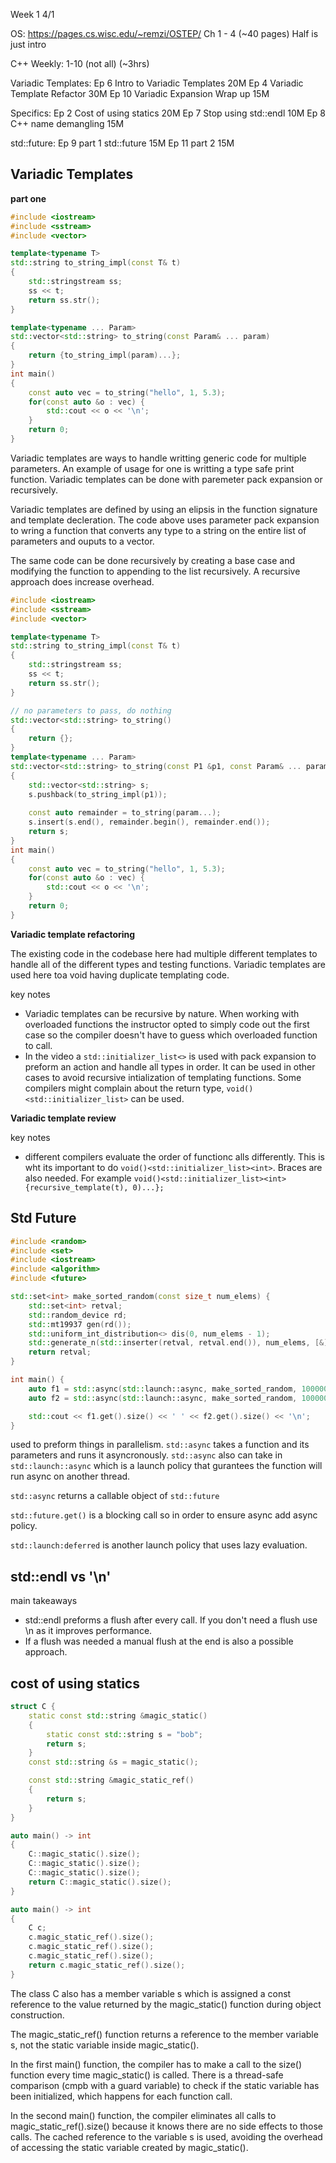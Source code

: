 Week 1 4/1

OS: 
https://pages.cs.wisc.edu/~remzi/OSTEP/
Ch 1 - 4 (~40 pages) Half is just intro

C++ Weekly: 1-10 (not all) (~3hrs)

Variadic Templates:
Ep 6 Intro to Variadic Templates 20M
Ep 4 Variadic Template Refactor 30M
Ep 10 Variadic Expansion Wrap up 15M

Specifics:
Ep 2 Cost of using statics 20M
Ep 7 Stop using std::endl 10M
Ep 8 C++ name demangling 15M

std::future:
Ep 9 part 1 std::future 15M
Ep 11 part 2 15M

## Variadic Templates 
**part one**
```c++
#include <iostream> 
#include <sstream>
#include <vector>

template<typename T>
std::string to_string_impl(const T& t) 
{
    std::stringstream ss;
    ss << t;
    return ss.str();
}

template<typename ... Param>
std::vector<std::string> to_string(const Param& ... param)
{
    return {to_string_impl(param)...};
}
int main() 
{
    const auto vec = to_string("hello", 1, 5.3);
    for(const auto &o : vec) {
        std::cout << o << '\n';
    }
    return 0;
}
```
Variadic templates are ways to handle writting generic code for multiple parameters. An example of usage for one is writting a type safe print function. Variadic templates can be done with paremeter pack expansion or recursively. 

Variadic templates are defined by using an elipsis in the function signature and template decleration. The code above uses parameter pack expansion to wring a function that converts any type to a string on the entire list of parameters and ouputs to a vector.

The same code can be done recursively by creating a base case and modifying the function to appending to the list recursively. A recursive approach does increase overhead. 

```c++
#include <iostream> 
#include <sstream>
#include <vector>

template<typename T>
std::string to_string_impl(const T& t) 
{
    std::stringstream ss;
    ss << t;
    return ss.str();
}

// no parameters to pass, do nothing
std::vector<std::string> to_string()
{
    return {};
}
template<typename ... Param>
std::vector<std::string> to_string(const P1 &p1, const Param& ... param)
{
    std::vector<std::string> s;
    s.pushback(to_string_impl(p1));
    
    const auto remainder = to_string(param...);
    s.insert(s.end(), remainder.begin(), remainder.end());
    return s;
}
int main() 
{
    const auto vec = to_string("hello", 1, 5.3);
    for(const auto &o : vec) {
        std::cout << o << '\n';
    }
    return 0;
}
```

**Variadic template refactoring**

The existing code in the codebase here had multiple different templates to handle all of the different types and testing functions. Variadic templates are used here toa void having duplicate templating code. 

key notes
- Variadic templates can be recursive by nature. When working with overloaded functions the instructor opted to simply code out the first case so the compiler doesn't have to guess which overloaded function to call.
- In the video a `std::initializer_list<>` is used with pack expansion to preform an action and handle all types in order. It can be used in other cases to avoid recursive intialization of templating functions. Some compilers might complain about the return type, `void()<std::initializer_list>` can be used.

**Variadic template review**

key notes
- different compilers evaluate the order of functionc alls differently. This is wht its important to do `void()<std::initializer_list><int>`. Braces are also needed. For example `void()<std::initializer_list><int>{recursive_template(t), 0)...};`


## Std Future
```c++
#include <random>
#include <set>
#include <iostream>
#include <algorithm>
#include <future>

std::set<int> make_sorted_random(const size_t num_elems) {
    std::set<int> retval;
    std::random_device rd;
    std::mt19937 gen(rd());
    std::uniform_int_distribution<> dis(0, num_elems - 1);
    std::generate_n(std::inserter(retval, retval.end()), num_elems, [&](){ return dis(gen); });
    return retval;
}

int main() {
    auto f1 = std::async(std::launch::async, make_sorted_random, 100000);
    auto f2 = std::async(std::launch::async, make_sorted_random, 100000);

    std::cout << f1.get().size() << ' ' << f2.get().size() << '\n';
}
```
used to preform things in parallelism. `std::async` takes a function and its parameters and runs it asyncronously. `std::async` also can take in `std::launch::async` which is a launch policy that gurantees the function will run async on another thread.

`std::async` returns a callable object of `std::future`

`std::future.get()` is a blocking call so in order to ensure async add async policy.

`std::launch:deferred` is another launch policy that uses lazy evaluation.

## std::endl vs '\n'
main takeaways
- std::endl preforms a flush after every call. If you don't need a flush use \n as it improves performance. 
- If a flush was needed a manual flush at the end is also a possible approach.

## cost of using statics
```c++
struct C {
    static const std::string &magic_static()
    {
        static const std::string s = "bob";
        return s;
    }
    const std::string &s = magic_static();

    const std::string &magic_static_ref()
    {
        return s;
    }
}
```

```c++
auto main() -> int
{
    C::magic_static().size();
    C::magic_static().size();
    C::magic_static().size();
    return C::magic_static().size();
}
```

```c++
auto main() -> int
{
    C c;
    c.magic_static_ref().size();
    c.magic_static_ref().size();
    c.magic_static_ref().size();
    return c.magic_static_ref().size();
}
```
The class C also has a member variable s which is assigned a const reference to the value returned by the magic_static() function during object construction.

The magic_static_ref() function returns a reference to the member variable s, not the static variable inside magic_static().

In the first main() function, the compiler has to make a call to the size() function every time magic_static() is called. There is a thread-safe comparison (cmpb with a guard variable) to check if the static variable has been initialized, which happens for each function call.

In the second main() function, the compiler eliminates all calls to magic_static_ref().size() because it knows there are no side effects to those calls. The cached reference to the variable s is used, avoiding the overhead of accessing the static variable created by magic_static().